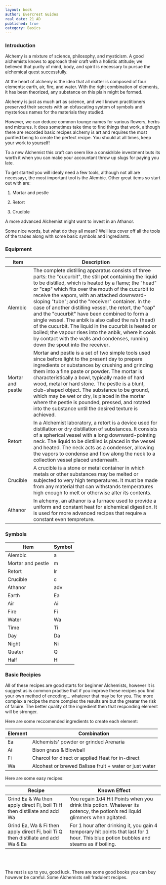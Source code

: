 ```yaml
---
layout: book
author: Evercrest Guides
real_date: 21 AD
published: true
category: Basics
---
```

### Introduction

Alchemy is a mixture of science, philosophy, and mysticism. A good alchemists knows to approach their craft with a holistic attitude; we believed that purity of mind, body, and spirit is necessary to pursue the alchemical quest successfully.


At the heart of alchemy is the idea that all matter is composed of four elements: earth, air, fire, and water. With the right combination of elements, it has been theorized, any substance on this plain might be formed.

Alchemy is just as much art as science, and well known practitioners preserved their secrets with an obfuscating system of symbols and mysterious names for the materials they studied.

However, we can deduce common tounge names for various flowers, herbs and mixtures. It does sometimes take time to find things that work, although there are recorded basic recipes alchemy is art and requires the most purified being to create the perfect recipe. You should at all times, keep your work to yourself!

To a new Alchemist this craft can seem like a considrible investment buts its worth it when you can make your accountant throw up slugs for paying you late.

To get started you will idealy need a few tools, although not all are necessayr, the most important tool is the Alembic. Other great items so start out with are:

1. Mortar and pestle

2. Retort

3. Crucible

A more advanced Alchemist might want to invest in an Athanor.

Some nice words, but what do they all mean? Well lets cover off all the tools of the trades along with some basic symbols and ingrediants.

### Equipment

| Item | Description |
|---|---|
| Alembic | The complete distilling apparatus consists of three parts: the "cucurbit", the still pot containing the liquid to be distilled, which is heated by a flame; the "head" or "cap" which fits over the mouth of the cucurbit to receive the vapors, with an attached downward-sloping "tube"; and the "receiver" container. In the case of another distilling vessel, the retort, the "cap" and the "cucurbit" have been combined to form a single vessel. The anbik is also called the raʾs (head) of the cucurbit. The liquid in the cucurbit is heated or boiled; the vapour rises into the anbik, where it cools by contact with the walls and condenses, running down the spout into the receiver.
| Mortar and pestle | Mortar and pestle is a set of two simple tools used since before light to the present day to prepare ingredients or substances by crushing and grinding them into a fine paste or powder. The mortar is characteristically a bowl, typically made of hard wood, metal or hard stone. The pestle is a blunt, club-shaped object. The substance to be ground, which may be wet or dry, is placed in the mortar where the pestle is pounded, pressed, and rotated into the substance until the desired texture is achieved.
| Retort | In a Alchemist laboratory, a retort is a device used for distillation or dry distillation of substances. It consists of a spherical vessel with a long downward-pointing neck. The liquid to be distilled is placed in the vessel and heated. The neck acts as a condenser, allowing the vapors to condense and flow along the neck to a collection vessel placed underneath.
| Crucible | A crucible is a stone or metal container in which metals or other substances may be melted or subjected to very high temperatures. It must be made from any material that can withstands temperatures high enough to melt or otherwise alter its contents.
| Athanor | In alchemy, an athanor is a furnace used to provide a uniform and constant heat for alchemical digestion. It is used for more advanced recipes that require a constant even tempreture.

### Symbols

<table>
  <thead>
    <tr>
      <th>Item</th>
      <th>Symbol</th>
    </tr>
  </thead>
    <tbody>
      <tr><td>Alembic</td><td class="custom-font">a</td></tr>
      <tr><td>Mortar and pestle</td><td class="custom-font">m</td></tr>
      <tr><td>Retort</td><td class="custom-font">Ir</td></tr>
      <tr><td>Crucible</td><td class="custom-font">c</td></tr>
      <tr><td>Athanor</td><td class="custom-font">adv</td></tr>
      <tr><td>Earth</td><td class="custom-font">Ea</td></tr>
      <tr><td>Air</td><td class="custom-font">Ai</td></tr>
      <tr><td>Fire</td><td class="custom-font">Fi</td></tr>
      <tr><td>Water</td><td class="custom-font">Wa</td></tr>
      <tr><td>Time</td><td class="custom-font">Ti</td></tr>
      <tr><td>Day</td><td class="custom-font">Da</td></tr>
      <tr><td>Night</td><td class="custom-font">Ni</td></tr>
      <tr><td>Quater</td><td class="custom-font">Q</td></tr>
      <tr><td>Half</td><td class="custom-font">H</td></tr>
    </tbody>
</table>


### Basic Recipies

All of these recipes are good starts for beginner Alchemists, however it is suggest as is common practise that if you improve these recipes you find your own method of encoding... whatever that may be for you. The more complex a recipe the more complex the results are but the greater the risk of faluire. The better quality of the ingredient then that responding element will be stronger.

Here are some reccomended ingredients to create each element:

<table>
  <thead>
    <tr>
      <th>Element</th>
      <th>Combination</th>
    </tr>
  </thead>
    <tbody>
      <tr><td class="custom-font custom-font-push">Ea</td><td>Alchemists' powder or grinded Arenaria</td></tr>
      <tr><td class="custom-font custom-font-push">Ai</td><td>Bison grass & Blowball</td></tr>
      <tr><td class="custom-font custom-font-push">Fi</td><td>Charcol for direct or applied Heat for in-direct</td></tr>
      <tr><td class="custom-font custom-font-push">Wa</td><td>Alcohest or brewed Balisse fruit + water or just water</td></tr>
    </tbody>
</table>

Here are some easy recipes:

<table>
  <thead>
    <tr>
      <th>Recipe</th>
      <th>Known Effect</th>
    </tr>
  </thead>
    <tbody>
      <tr><td>Grind <span class="custom-font">Ea</span> & <span class="custom-font">Wa</span> then apply direct <span class="custom-font">Fi</span>, boil <span class="custom-font">Ti H</span> then distillate and add <span class="custom-font">Wa</span> </td><td>You regain 1d4 Hit Points when you drink this potion. Whatever its potency, the potion’s red liquid glimmers when agitated.</td></tr>
      <tr><td>Grind <span class="custom-font">Ea</span>, <span class="custom-font">Wa</span> & <span class="custom-font">Fi</span> then apply direct <span class="custom-font">Fi</span>, boil <span class="custom-font">Ti Q</span> then distillate and add <span class="custom-font">Wa</span> & <span class="custom-font">Ea</span></td><td>For 1 hour after drinking it, you gain 4 temporary hit points that last for 1 hour. This blue potion bubbles and steams as if boiling.</td></tr>
    </tbody>
</table>

<br>
<br>
<br>
The rest is up to you, good luck. There are some good books you can buy however be careful. Some Alchemists sell fradulent recipes.